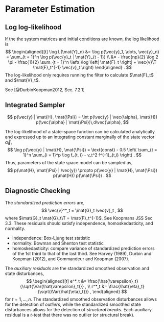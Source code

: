 
# Parameter Estimation

## Log log-likelihood

If the the system matrices and initial conditions are known, the log likelihood is
$$
\begin{aligned}[t]
\log L(\mat{Y}_n) &= \log p(\vec{y}_1, \dots, \vec{y}_n) = \sum_{t = 1}^n \log p(\vec{y}_t | \mat{Y}_{t - 1}) \\
&= - \frac{np}{2} \log 2 \pi - \frac{1}{2} \sum_{t = 1}^n \left( \log \left| \mat{F}_t \right| + \vec{v}\T \mat{F}_t^{-1} \vec{v}_t \right)
\end{aligned} .
$$
The log-likelihood only requires running the filter to calculate $\mat{F}_t$ and $\mat{V}_t$.

See [@DurbinKoopman2012, Sec. 7.2.1]

## Integrated Sampler

$$
p(\vec{y} | \mat{H}, \mat{\Psi}) = \int p(\vec{y} | \vec{\alpha}, \mat{H}) p(\vec{\alpha} | \mat{\Psi})\,d\vec{\alpha},
$$

The log-likelihood of a state-space function can be calculated analytically and expressed up to an integrating constant marginally of the state vector $\vec{\alpha}$,
$$
\log p(\vec{y} | \mat{H}, \mat{\Psi}) = \text{const} - 0.5 \left( \sum_{t = 1}^n \sum_{i = 1}^p \log f_{t, i} - v_t^2 f^{-1}_{t,i} \right) .
$$
Thus, parameters of the state space model can be sampled as,
$$
p(\mat{H}, \mat{\Psi} | \vec{y}) \propto p(\vec{y} | \mat{H}, \mat{\Psi}) p(\mat{H}) p(\mat{\Psi}) .
$$

## Diagnostic Checking

The *standardized prediction errors* are,
$$
\vec{v}^*_t = \mat{G}_t \vec{v}_t ,
$$
where $\mat{G}_t \mat{G}_t\T = \mat{F}_t^{-1}$.
See Koopmans JSS Sec 3.3.
These residuals should satisfy independence, homoskedasticity, and normality.

- independence: Box-Ljung test statistic
- normality: Bowman and Shenton test statistic
- homoskedasticity: compare variance of standardized prediction errors of the 1st third to that of the last third. See Harvey (1989), Durbin and Koopman (2012), and Commandeur and Koopman (2007).

The *auxiliary residuals* are the standardized smoothed observation and state disturbances,
$$
\begin{aligned}[t]
e^*_t &= \frac{\hat{\varepsilon}_t}{\sqrt{\Var(\hat{varepsilon}_t)}} , \\
r^*_t &= \frac{\hat{\eta}_t}{\sqrt{\Var{\hat{\eta}_t}}} ,
\end{aligned}
$$
for $t = 1, \dots, n$.
The standardized smoothed observation disturbances allows for the detection of *outliers*,
while the standardized smoothed state disturbances allows for the detection of *structural breaks*.
Each auxiliary residual is a $t$-test that there was no outlier (or structural break).
